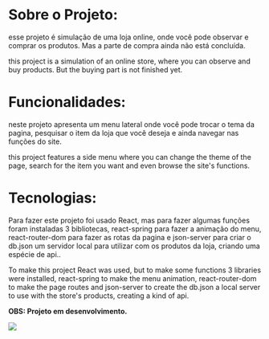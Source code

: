 <h1>Sobre o Projeto:</h1>
<p>esse projeto é  simulação de uma loja online, onde você pode observar e comprar os produtos. Mas a parte de compra ainda não está concluída.</p>
<p>this project is a simulation of an online store, where you can observe and buy products. But the buying part is not finished yet.</p>
<h1>Funcionalidades:</h1>
<p>neste projeto apresenta um menu lateral onde você pode trocar o tema da pagina, pesquisar o item da loja que você deseja e ainda navegar nas funções do site.</p>
<p>this project features a side menu where you can change the theme of the page, search for the item you want and even browse the site's functions.</p>
<h1>Tecnologias:</h1>
<p>Para fazer este projeto foi usado React, mas para fazer algumas funções foram instaladas 3 bibliotecas, react-spring para fazer a animação do menu, react-router-dom para fazer as rotas da pagina e json-server para criar o db.json um servidor local para utilizar com os produtos da loja, criando uma espécie de api..</p>
<p>To make this project React was used, but to make some functions 3 libraries were installed, react-spring to make the menu animation, react-router-dom to make the page routes and json-server to create the db.json a local server to use with the store's products, creating a kind of api.</p>
<p><b>OBS: Projeto em desenvolvimento.</b></p>
<img src="https://github.com/ViniciusPRO20/site-de-vendas2/assets/115045547/8471fb8e-06d3-4b60-b59d-949cd6340feb"/>
